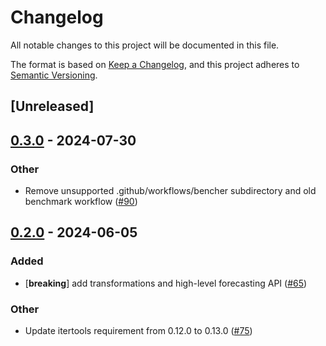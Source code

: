 # Changelog
All notable changes to this project will be documented in this file.

The format is based on [Keep a Changelog](https://keepachangelog.com/en/1.0.0/),
and this project adheres to [Semantic Versioning](https://semver.org/spec/v2.0.0.html).

## [Unreleased]

## [0.3.0](https://github.com/grafana/augurs/compare/augurs-seasons-v0.2.0...augurs-seasons-v0.3.0) - 2024-07-30

### Other
- Remove unsupported .github/workflows/bencher subdirectory and old benchmark workflow ([#90](https://github.com/grafana/augurs/pull/90))

## [0.2.0](https://github.com/grafana/augurs/compare/augurs-seasons-v0.1.2...augurs-seasons-v0.2.0) - 2024-06-05

### Added
- [**breaking**] add transformations and high-level forecasting API ([#65](https://github.com/grafana/augurs/pull/65))

### Other
- Update itertools requirement from 0.12.0 to 0.13.0 ([#75](https://github.com/grafana/augurs/pull/75))

